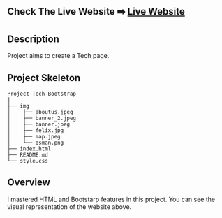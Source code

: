 ## Check The Live Website ➡️ [Live Website](https://osmankoyuncuu.github.io/Project-Tech-Bootsrap/)

## Description

Project aims to create a Tech page.

## Project Skeleton

    Project-Tech-Bootstrap
    |
    ├── img
    │    ├── aboutus.jpeg
    │    ├── banner_2.jpeg
    │    ├── banner.jpeg
    │    ├── felix.jpg
    │    ├── map.jpeg
    │    └── osman.png
    ├── index.html
    ├── README.md
    └── style.css

## Overview

I mastered HTML and Bootstarp features in this project. You can see the visual representation of the website above.
